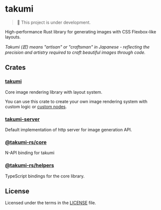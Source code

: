 # takumi

> 🚧 This project is under development.

High-performance Rust library for generating images with CSS Flexbox-like layouts.

_Takumi (匠) means "artisan" or "craftsman" in Japanese - reflecting the precision and artistry required to craft beautiful images through code._

## Crates

### [takumi](takumi/)

Core image rendering library with layout system.

You can use this crate to create your own image rendering system with custom logic or [custom nodes](example/src/custom_node.rs).

### [takumi-server](takumi-server/)

Default implementation of http server for image generation API.

### [@takumi-rs/core](takumi-napi-core/)

N-API binding for takumi

### [@takumi-rs/helpers](takumi-helpers/)

TypeScript bindings for the core library.

## License

Licensed under the terms in the [LICENSE](LICENSE) file.

